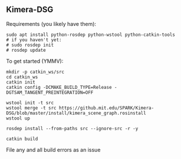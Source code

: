 ## Kimera-DSG

Requirements (you likely have them):

```
sudo apt install python-rosdep python-wstool python-catkin-tools
# if you haven't yet:
# sudo rosdep init
# rosdep update
```

To get started (YMMV):

```
mkdir -p catkin_ws/src
cd catkin_ws
catkin init
catkin config -DCMAKE_BUILD_TYPE=Release -DGTSAM_TANGENT_PREINTEGRATION=OFF

wstool init -t src
wstool merge -t src https://github.mit.edu/SPARK/Kimera-DSG/blob/master/install/kimera_scene_graph.rosinstall
wstool up

rosdep install --from-paths src --ignore-src -r -y

catkin build
```

File any and all build errors as an issue
